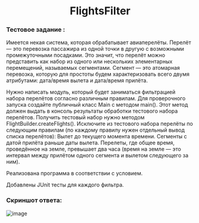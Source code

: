 <div id="header" align="center">
<h1>FlightsFilter</h1>
</div>


### Тестовое задание :


Имеется некая система, которая обрабатывает авиаперелёты.
Перелёт — это перевозка пассажира из одной точки в другую с возможными промежуточными посадками.
Это значит, что перелёт можно представить как набор из одного или нескольких элементарных перемещений, называемых сегментами.
Сегмент — это атомарная перевозка, которую для простоты будем характеризовать всего двумя атрибутами: дата/время вылета и дата/время прилёта.

Нужно написать модуль, который будет заниматься фильтрацией набора перелётов согласно различным правилам.
Для проверочного запуска создайте публичный класс Main c методом main(). Этот метод должен выдать в консоль результаты обработки тестового набора перелётов. Получить тестовый набор нужно методом FlightBuilder.createFlights().
Исключите из тестового набора перелёты по следующим правилам (по каждому правилу нужен отдельный вывод списка перелётов):
Вылет до текущего момента времени.
Сегменты с датой прилёта раньше даты вылета.
Перелеты, где общее время, проведённое на земле, превышает два часа (время на земле — это интервал между прилётом одного сегмента и вылетом следующего за ним).

Реализована программа в соответствии с условием.

Добавлены JUnit тесты для каждого фильтра.

### Скриншот ответа:
![image](https://github.com/a7479/FlightsFilter/assets/120668111/dcc29eef-a70a-47ab-b0fb-a3912b2c1eb0)
